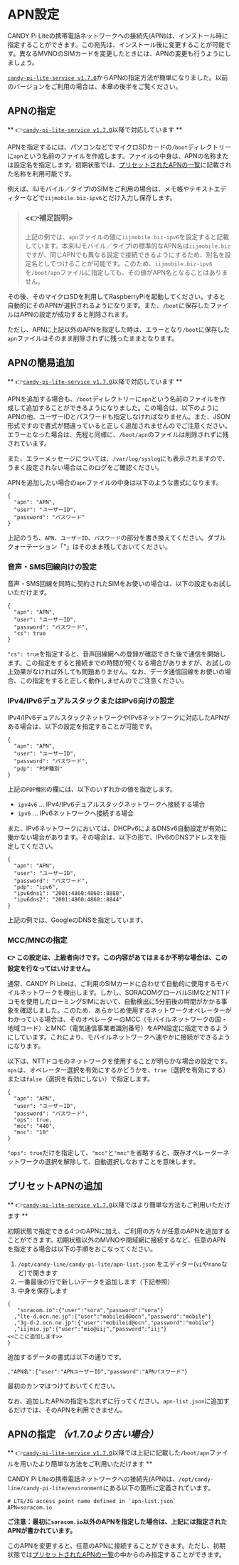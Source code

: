<!-- toc -->

# APN設定

CANDY Pi Liteの携帯電話ネットワークへの接続先(APN)は、インストール時に指定することができます。この宛先は、インストール後に変更することが可能です。異なるMVNOのSIMカードを変更したときには、APNの変更も行うようにしましょう。

[`candy-pi-lite-service v1.7.0`](https://forums.candy-line.io/t/v1-7-0/63)からAPNの指定方法が簡単になりました。以前のバージョンをご利用の場合は、本章の後半をご覧ください。

## APNの指定

** 👉[`candy-pi-lite-service v1.7.0`](https://forums.candy-line.io/t/v1-7-0/63)以降で対応しています **

APNを指定するには、パソコンなどでマイクロSDカードの`/boot`ディレクトリーに`apn`という名前のファイルを作成します。ファイルの中身は、APNの名称または設定名を指定します。初期状態では、[プリセットされたAPNの一覧](apn-list.md)に記載された名称を利用可能です。


例えば、IIJモバイル／タイプIのSIMをご利用の場合は、メモ帳やテキストエディターなどで`iijmobile.biz-ipv6`とだけ入力し保存します。

> ### <👉補足説明>
>
> 上記の例では、`apn`ファイルの値に`iijmobile.biz-ipv6`を設定すると記載しています。本来IIJモバイル／タイプIの標準的なAPN名は`iijmobile.biz`ですが、同じAPNでも異なる設定で接続できるようにするため、別名を設定名としてつけることが可能です。このため、`iijmobile.biz-ipv6`を`/boot/apn`ファイルに指定しても、その値がAPN名となることはありません。

その後、そのマイクロSDを利用してRaspberryPiを起動してください。すると自動的にそのAPNが選択されるようになります。また、`/boot`に保存したファイルはAPNの設定が成功すると削除されます。

ただし、APNに上記以外のAPNを指定した時は、エラーとなり`/boot`に保存した`apn`ファイルはそのまま削除されずに残ったままとなります。

## APNの簡易追加

** 👉[`candy-pi-lite-service v1.7.0`](https://forums.candy-line.io/t/v1-7-0/63)以降で対応しています **

APNを追加する場合も、`/boot`ディレクトリーに`apn`という名前のファイルを作成して追加することができるようになりました。この場合は、以下のようにAPNの他、ユーザーIDとパスワードも指定しなければなりません。また、JSON形式ですので書式が間違っていると正しく追加されませんのでご注意ください。エラーとなった場合は、先程と同様に、`/boot/apn`のファイルは削除されずに残されています。

また、エラーメッセージについては、`/var/log/syslog`にも表示されますので、うまく設定されない場合はこのログをご確認ください。

APNを追加したい場合の`apn`ファイルの中身は以下のような書式になります。
```
{
  "apn": "APN",
  "user": "ユーザーID",
  "password": "パスワード"
}
```

上記のうち、`APN`、`ユーザーID`、`パスワード`の部分を書き換えてください。ダブルクォーテーション「"」はそのまま残しておいてください。

### 音声・SMS回線向けの設定

音声・SMS回線を同時に契約されたSIMをお使いの場合は、以下の設定もお試しいただけます。

```
{
  "apn": "APN",
  "user": "ユーザーID",
  "password": "パスワード",
  "cs": true
}
```

`"cs": true`を指定すると、音声回線網への登録が確認できた後で通信を開始します。この指定をすると接続までの時間が短くなる場合がありますが、お試しの上効果がなければ外しても問題ありません。なお、データ通信回線をお使いの場合、この指定をすると正しく動作しませんのでご注意ください。

### IPv4/IPv6デュアルスタックまたはIPv6向けの設定

IPv4/IPv6デュアルスタックネットワークやIPv6ネットワークに対応したAPNがある場合は、以下の設定を指定することが可能です。

```
{
  "apn": "APN",
  "user": "ユーザーID",
  "password": "パスワード",
  "pdp": "PDP種別"
}
```

上記の`PDP種別`の欄には、以下のいずれかの値を指定します。

- `ipv4v6` ... IPv4/IPv6デュアルスタックネットワークへ接続する場合
- `ipv6` ... IPv6ネットワークへ接続する場合

また、IPv6ネットワークにおいては、DHCPv6によるDNSv6自動設定が有効に働かない場合があります。その場合は、以下の形で、IPv6のDNSアドレスを指定してください。

```
{
  "apn": "APN",
  "user": "ユーザーID",
  "password": "パスワード",
  "pdp": "ipv6",
  "ipv6dns1": "2001:4860:4860::8888",
  "ipv6dns2": "2001:4860:4860::8844"
}
```

上記の例では、GoogleのDNSを指定しています。

### MCC/MNCの指定

**👉 この設定は、上級者向けです。この内容があてはまるか不明な場合は、この設定を行なってはいけません。**

通常、CANDY Pi Liteは、ご利用のSIMカードに合わせて自動的に使用するモバイルネットワークを検出します。しかし、SORACOMグローバルSIMなどNTTドコモを使用したローミングSIMにおいて、自動検出に5分前後の時間がかかる事象を確認しました。このため、あらかじめ使用するネットワークオペレーターがわかっている場合は、そのオペレーターのMCC（モバイルネットワークの国・地域コード）とMNC（電気通信事業者識別番号）をAPN設定に指定できるようにしています。これにより、モバイルネットワークへ速やかに接続ができるようになります。

以下は、NTTドコモのネットワークを使用することが明らかな場合の設定です。`ops`は、オペレーター選択を有効にするかどうかを、`true`（選択を有効にする）または`false`（選択を有効にしない）で指定します。

```
{
  "apn": "APN",
  "user": "ユーザーID",
  "password": "パスワード",
  "ops": true,
  "mcc": "440",
  "mnc": "10"
}
```

`"ops": true`だけを指定して、`"mcc"`と`"mnc"`を省略すると、既存オペレーターネットワークの選択を解除して、自動選択しなおすことを意味します。

## プリセットAPNの追加

** 👉[`candy-pi-lite-service v1.7.0`](https://forums.candy-line.io/t/v1-7-0/63)以降ではより簡単な方法もご利用いただけます **

初期状態で指定できる4つのAPNに加え、ご利用の方々が任意のAPNを追加することができます。初期状態以外のMVNOや閉域網に接続するなど、任意のAPNを指定する場合は以下の手順をおこなってください。

1. `/opt/candy-line/candy-pi-lite/apn-list.json` をエディター(`vi`や`nano`など)で開きます
1. 一番最後の行で新しいデータを追加します（下記参照）
1. 中身を保存します

```
{
   "soracom.io":{"user":"sora","password":"sora"}
  ,"lte-d.ocn.ne.jp":{"user":"mobileid@ocn","password":"mobile"}
  ,"3g-d-2.ocn.ne.jp":{"user":"mobileid@ocn","password":"mobile"}
  ,"iijmio.jp":{"user":"mio@iij","password":"iij"}
<<ここに追加します>>
}
```
追加するデータの書式は以下の通りです。

```
,"APN名":{"user":"APNユーザーID","password":"APNパスワード"}
```
最初のカンマはつけておいてください。

なお、追加したAPNの指定も忘れずに行ってください。`apn-list.json`に追加するだけでは、そのAPNを利用できません。

## APNの指定 *（v1.7.0より古い場合）*

** 👉[`candy-pi-lite-service v1.7.0`](https://forums.candy-line.io/t/v1-7-0/63)以降では上記に記載した`/boot/apn`ファイルを用いたより簡単な方法をご利用いただけます **

CANDY Pi Liteの携帯電話ネットワークへの接続先(APN)は、`/opt/candy-line/candy-pi-lite/environment`にある以下の箇所に定義されています。

```
# LTE/3G access point name defined in `apn-list.json`
APN=soracom.io
```

**ご注意：最初に`soracom.io`以外のAPNを指定した場合は、上記には指定されたAPNが書かれています。**

このAPNを変更すると、任意のAPNに接続することができます。ただし、初期状態では[プリセットされたAPNの一覧](apn-list.md)の中からのみ指定することができます。
